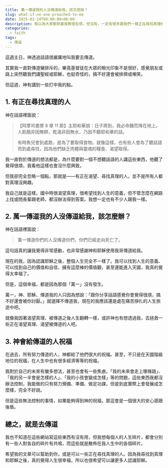 ```yaml
---
title: 萬一傳道我的人沒傳道給我，該怎麼辦？
slug: what-if-no-one-preached-to-me
date: 2025-02-24T09:00:00+08:00
description: 我以為大家都對基督教很反感，但沒有，一定有很多跟我們一樣正在尋找真理的人。
categories:
  - faith
tags:
  - 傳道
---
```


這週主日，神透過話語很嚴厲地叫我要去傳道。

其實我一直對傳道蠻排斥的，畢竟基督徒在大眾的眼光印象不是很好，感覺朋友或路上突然聽我們講聖經或耶穌，也挺奇怪的，搞不好還會被排擠或嘲笑。

但這週，神有講到一些打中我的點。

## 1. 有正在尋找真理的人

神在話語裡面說：

> 【阿摩司書摩 8 章 11 節】主耶和華說：日子將到，我必命饑荒降在地上。人飢餓非因無餅，乾渴非因無水，乃因不聽耶和華的話。
>
> 有時魚兒會到處跑，是為了要取得食物。就像這樣，也有些人會為了聽話語而到處尋找，因為他們缺乏肉體與靈魂的糧食、渴望取得。

我一直對於傳道的想法都是，為什麼要對一個不想聽話語的人講這些東西，他聽了覺得很煩，我看他這樣也會沒什麼興致。

但我卻完全忽略一個點，那就是——有正在渴望、尋找真理的人，並不是所有人都對真理沒興趣。

我自己就是這樣，國中時很渴望真理，很希望找到人生的意義，但不管怎麼在網路上找或問長輩跟老師，都沒辦法得到答案。我想一定也有不少人跟我一樣。

## 2. 萬一傳道我的人沒傳道給我，該怎麼辦？

神在話語裡面說：

> 萬一傳道你們的人沒傳道你們，你們已經走向死亡了。

這句話真的讓我覺得非常感動，也非常感謝神和耶穌使用我哥傳道給我。

現在的我，因為認識耶穌之後，整個人生完全不一樣了。我可以找到人生的意義、可以找到自己的價值和自信、擁有這麼棒的價值觀，甚至還能進入天國，我真的覺得太幸福了。

但是，這個幸福，都是因為那個「萬一」沒有發生。

萬一，神、耶穌、傳道我的人只因為想說：「跟你分享話語感覺你會覺得很煩，搞不好還會被你討厭。」就選擇不傳道我，現在的我應該還是處在痛苦掙扎的人生旅途中吧。

就像我因著渴望真理、被傳道之後人生翻轉一樣，或許神也有想透過我，去拯救一些正在渴望真理、渴望被傳道的人吧。

## 3. 神會給傳道的人祝福

在過去，所有努力傳道的人，神都給了他們很大的祝福。甚至，不只是在天國階級地位的祝福，在人生中也有很多經濟等等的祝福。

我對於自己的未來有蠻多想法，甚至也會有一些焦慮。「我的未來會走上哪條路」、「我的另一半會是怎樣的人」、「我的小孩會變成怎樣」等的問題，這些東西我都沒辦法控制，我能做的只有努力預備、準備、做足功課，但是到底實際上會發展成怎麼樣，完全不好說。

但是這些無法控制的事情，如果能夠得到神的祝福，那這會是一個很大的安心感跟後盾。

## 總之，就是去傳道

我也不知道在這些網站寫這些東西有沒有用，但我想每個人的人生碎片，都會分別有一些人對各自的碎片有共鳴，而這些就是散佈在我人生中的各個碎片。

希望我的文章可以幫助到你，或是可以一些正在尋找真理的人。因為我尋找到真理和耶穌之後，真的覺得人生很幸福，所以也很希望可以讓更多人認識耶穌。
